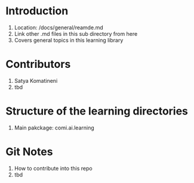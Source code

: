 # Introduction
1. Location: /docs/general/reamde.md
1. Link other .md files in this sub directory from here
1. Covers general topics in this learning library 

# Contributors
1. Satya Komatineni
1. tbd

# Structure of the learning directories
1. Main pakckage: comi.ai.learning


# Git Notes
1. How to contribute into this repo
1. tbd 


